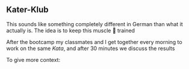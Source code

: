 ## Kater-Klub



This sounds like something completely different in German than what it actually is. The idea is to keep this muscle 🧠 trained

After the bootcamp my classmates and I get together every morning to work on the same *Kata*, and after 30 minutes we discuss the results



To give more context:


